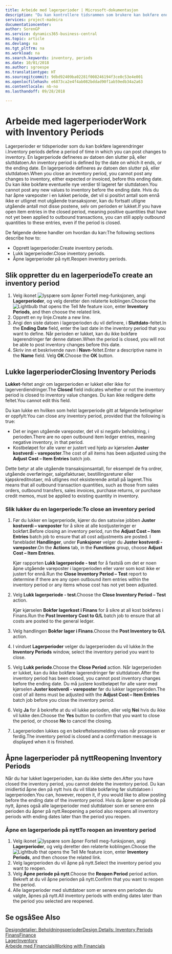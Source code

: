 ```yaml
---
title: Arbeide med lagerperioder | Microsoft-dokumentasjon
description: "Du kan kontrollere tidsrammen som brukere kan bokføre endringer i lageret, ved å definere lagerperioder."
services: project-madeira
documentationcenter: 
author: SorenGP
ms.service: dynamics365-business-central
ms.topic: article
ms.devlang: na
ms.tgt_pltfrm: na
ms.workload: na
ms.search.keywords: inventory, periods
ms.date: 10/01/2018
ms.author: sgroespe
ms.translationtype: HT
ms.sourcegitcommit: 9dbd92409ba02281f008246194f3ce0c53e4e001
ms.openlocfilehash: e6873ca2e4f4ab082bddad90f1ab59edb34a2a63
ms.contentlocale: nb-no
ms.lasthandoff: 09/28/2018

---
```

# <a name="work-with-inventory-periods"></a><span data-ttu-id="030f2-103">Arbeide med lagerperioder</span><span class="sxs-lookup"><span data-stu-id="030f2-103">Work with Inventory Periods</span></span>
<span data-ttu-id="030f2-104">Lagerperioder er tidsperioder som du kan bokføre lagerendringer i.</span><span class="sxs-lookup"><span data-stu-id="030f2-104">Inventory periods define a period of time in which you can post changes to inventory.</span></span> <span data-ttu-id="030f2-105">En lagerperiode defineres av datoen den slutter på, eller sluttdatoen.</span><span class="sxs-lookup"><span data-stu-id="030f2-105">An inventory period is defined by the date on which it ends, or the ending date.</span></span> <span data-ttu-id="030f2-106">En lagerperiode defineres av datoen den slutter på, eller sluttdatoen.</span><span class="sxs-lookup"><span data-stu-id="030f2-106">When you close an inventory period, you cannot post any changes to inventory, either expected or invoiced, before this ending date.</span></span> <span data-ttu-id="030f2-107">Du kan ikke bokføre eventuelle nye verdier til lageret før sluttdatoen.</span><span class="sxs-lookup"><span data-stu-id="030f2-107">You cannot post any new values to inventory before the ending date.</span></span> <span data-ttu-id="030f2-108">Hvis du har åpne vareposter i en lukket periode, det vil si positivt antall som ennå ikke er utlignet mot utgående transaksjoner, kan du fortsatt utligne utgående antall mot disse postene, selv om perioden er lukket.</span><span class="sxs-lookup"><span data-stu-id="030f2-108">If you have open item entries in the closed period, meaning positive quantities that have not yet been applied to outbound transactions, you can still apply outbound quantities to these entries, even if the period is closed.</span></span>  

<span data-ttu-id="030f2-109">De følgende delene handler om hvordan du kan:</span><span class="sxs-lookup"><span data-stu-id="030f2-109">The following sections describe how to:</span></span>  

* <span data-ttu-id="030f2-110">Opprett lagerperioder.</span><span class="sxs-lookup"><span data-stu-id="030f2-110">Create inventory periods.</span></span>  
* <span data-ttu-id="030f2-111">Lukk lagerperioder.</span><span class="sxs-lookup"><span data-stu-id="030f2-111">Close inventory periods.</span></span>  
* <span data-ttu-id="030f2-112">Åpne lagerperioder på nytt.</span><span class="sxs-lookup"><span data-stu-id="030f2-112">Reopen inventory periods.</span></span>  

## <a name="to-create-an-inventory-period"></a><span data-ttu-id="030f2-113">Slik oppretter du en lagerperiode</span><span class="sxs-lookup"><span data-stu-id="030f2-113">To create an inventory period</span></span>  
1. <span data-ttu-id="030f2-114">Velg ikonet ![lyspære som åpner Fortell meg-funksjonen](media/ui-search/search_small.png "Fortell hva du vil gjøre"), angi **Lagerperioder**, og velg deretter den relaterte koblingen.</span><span class="sxs-lookup"><span data-stu-id="030f2-114">Choose the ![Lightbulb that opens the Tell Me feature](media/ui-search/search_small.png "Tell me what you want to do") icon, enter **Inventory Periods**, and then choose the related link.</span></span>  
2. <span data-ttu-id="030f2-115">Opprett en ny linje.</span><span class="sxs-lookup"><span data-stu-id="030f2-115">Create a new line.</span></span>  
3. <span data-ttu-id="030f2-116">Angi den siste datoen i lagerperioden du vil definere, i **Sluttdato**-feltet.</span><span class="sxs-lookup"><span data-stu-id="030f2-116">In the **Ending Date** field, enter the last date in the inventory period that you want to define.</span></span> <span data-ttu-id="030f2-117">Når perioden er lukket, kan du ikke bokføre lagerendringer før denne datoen.</span><span class="sxs-lookup"><span data-stu-id="030f2-117">When the period is closed, you will not be able to post inventory changes before this date.</span></span>  
4. <span data-ttu-id="030f2-118">Skriv inn et beskrivende navn i **Navn**-feltet.</span><span class="sxs-lookup"><span data-stu-id="030f2-118">Enter a descriptive name in the **Name** field.</span></span> <span data-ttu-id="030f2-119">Velg **OK**.</span><span class="sxs-lookup"><span data-stu-id="030f2-119">Choose the **OK** button.</span></span>  

## <a name="closing-inventory-periods"></a><span data-ttu-id="030f2-120">Lukke lagerperioder</span><span class="sxs-lookup"><span data-stu-id="030f2-120">Closing Inventory Periods</span></span>  
<span data-ttu-id="030f2-121">**Lukket**-feltet angir om lagerperioden er lukket eller ikke for lagerverdiendringer.</span><span class="sxs-lookup"><span data-stu-id="030f2-121">The **Closed** field indicates whether or not the inventory period is closed to inventory value changes.</span></span> <span data-ttu-id="030f2-122">Du kan ikke redigere dette feltet.</span><span class="sxs-lookup"><span data-stu-id="030f2-122">You cannot edit this field.</span></span>  

<span data-ttu-id="030f2-123">Du kan lukke en hvilken som helst lagerperiode gitt at følgende betingelser er oppfylt:</span><span class="sxs-lookup"><span data-stu-id="030f2-123">You can close any inventory period, provided that the following is true:</span></span>  

* <span data-ttu-id="030f2-124">Det er ingen utgående vareposter, det vil si negativ beholdning, i perioden.</span><span class="sxs-lookup"><span data-stu-id="030f2-124">There are no open outbound item ledger entries, meaning negative inventory, in that period.</span></span>  
* <span data-ttu-id="030f2-125">Kostbeløpet for alle varer er justert ved hjelp av kjørselen **Juster kostverdi - vareposter**.</span><span class="sxs-lookup"><span data-stu-id="030f2-125">The cost of all items has been adjusted using the **Adjust Cost – Item Entries** batch job.</span></span>  

<span data-ttu-id="030f2-126">Dette betyr at alle utgående transaksjonsantall, for eksempel de fra ordrer, utgående overføringer, salgsfakturaer, bestillingsreturer eller kjøpskreditnotaer, må utlignes mot eksisterende antall på lageret.</span><span class="sxs-lookup"><span data-stu-id="030f2-126">This means that all outbound transaction quantities, such as those from sales orders, outbound transfers, sales invoices, purchase returns, or purchase credit memos, must be applied to existing quantity in inventory.</span></span>  

### <a name="to-close-an-inventory-period"></a><span data-ttu-id="030f2-127">Slik lukker du en lagerperiode:</span><span class="sxs-lookup"><span data-stu-id="030f2-127">To close an inventory period</span></span>  
1. <span data-ttu-id="030f2-128">Før du lukker en lagerperiode, kjører du den satsvise jobben **Juster kostverdi – vareposter** for å sikre at alle kostjusteringer er bokført.</span><span class="sxs-lookup"><span data-stu-id="030f2-128">Before closing an inventory period, run the **Adjust Cost – Item Entries** batch job to ensure that all cost adjustments are posted.</span></span> <span data-ttu-id="030f2-129">I fanebladet **Handlinger**, under **Funksjoner** velger du **Juster kostverdi - vareposter**.</span><span class="sxs-lookup"><span data-stu-id="030f2-129">On the **Actions** tab, in the **Functions** group, choose **Adjust Cost – Item Entries**.</span></span>  

     <span data-ttu-id="030f2-130">Kjør rapporten **Lukk lagerperiode - test** for å fastslå om det er noen åpne utgående vareposter i lagerperioden eller varer som kost ikke er justert for ennå.</span><span class="sxs-lookup"><span data-stu-id="030f2-130">Run the **Close Inventory Period – Test** report to determine if there are any open outbound item entries within the inventory period or any items whose cost has not yet been adjusted.</span></span>  
2. <span data-ttu-id="030f2-131">Velg **Lukk lagerperiode - test**.</span><span class="sxs-lookup"><span data-stu-id="030f2-131">Choose the **Close Inventory Period – Test** action.</span></span>  

     <span data-ttu-id="030f2-132">Kjør kjørselen **Bokfør lagerkost i Finans** for å sikre at all kost bokføres i Finans.</span><span class="sxs-lookup"><span data-stu-id="030f2-132">Run the **Post Inventory Cost to G/L** batch job to ensure that all costs are posted to the general ledger.</span></span>  
3. <span data-ttu-id="030f2-133">Velg handlingen **Bokfør lager i Finans**.</span><span class="sxs-lookup"><span data-stu-id="030f2-133">Choose the **Post Inventory to G/L** action.</span></span>  
4. <span data-ttu-id="030f2-134">I vinduet **Lagerperioder** velger du lagerperioden du vil lukke.</span><span class="sxs-lookup"><span data-stu-id="030f2-134">In the **Inventory Periods** window, select the inventory period you want to close.</span></span>  
5. <span data-ttu-id="030f2-135">Velg **Lukk periode**.</span><span class="sxs-lookup"><span data-stu-id="030f2-135">Choose the **Close Period** action.</span></span> <span data-ttu-id="030f2-136">Når lagerperioden er lukket, kan du ikke bokføre lagerendringer før sluttdatoen.</span><span class="sxs-lookup"><span data-stu-id="030f2-136">After the inventory period has been closed, you cannot post inventory changes before the ending date.</span></span> <span data-ttu-id="030f2-137">Du må justere kostbeløpet for alle varer med kjørselen **Juster kostverdi - vareposter** før du lukker lagerperioden.</span><span class="sxs-lookup"><span data-stu-id="030f2-137">The cost of all items must be adjusted with the **Adjust Cost – Item Entries** batch job before you close the inventory period.</span></span>  
6. <span data-ttu-id="030f2-138">Velg **Ja** for å bekrefte at du vil lukke perioden, eller velg **Nei** hvis du ikke vil lukke den.</span><span class="sxs-lookup"><span data-stu-id="030f2-138">Choose the **Yes** button to confirm that you want to close the period, or choose **No** to cancel the closing.</span></span>  
7. <span data-ttu-id="030f2-139">Lagerperioden lukkes og en bekreftelsesmelding vises når prosessen er ferdig.</span><span class="sxs-lookup"><span data-stu-id="030f2-139">The inventory period is closed and a confirmation message is displayed when it is finished.</span></span>  

## <a name="reopening-inventory-periods"></a><span data-ttu-id="030f2-140">Åpne lagerperioder på nytt</span><span class="sxs-lookup"><span data-stu-id="030f2-140">Reopening Inventory Periods</span></span>  
<span data-ttu-id="030f2-141">Når du har lukket lagerperioden, kan du ikke slette den.</span><span class="sxs-lookup"><span data-stu-id="030f2-141">After you have closed the inventory period, you cannot delete the inventory period.</span></span> <span data-ttu-id="030f2-142">Du kan imidlertid åpne den på nytt hvis du vil tillate bokføring før sluttdatoen i lagerperioden.</span><span class="sxs-lookup"><span data-stu-id="030f2-142">You can, however, reopen it, if you would like to allow posting before the ending date of the inventory period.</span></span> <span data-ttu-id="030f2-143">Hvis du åpner en periode på nytt, åpnes også alle lagerperioder med sluttdatoer som er senere enn perioden du åpner på nytt.</span><span class="sxs-lookup"><span data-stu-id="030f2-143">Reopening a period also reopens all inventory periods with ending dates later than the period you reopen.</span></span>  

### <a name="to-reopen-an-inventory-period"></a><span data-ttu-id="030f2-144">Åpne en lagerperiode på nytt</span><span class="sxs-lookup"><span data-stu-id="030f2-144">To reopen an inventory period</span></span>  
1. <span data-ttu-id="030f2-145">Velg ikonet ![lyspære som åpner Fortell meg-funksjonen](media/ui-search/search_small.png "Fortell hva du vil gjøre"), angi **Lagerperioder**, og velg deretter den relaterte koblingen.</span><span class="sxs-lookup"><span data-stu-id="030f2-145">Choose the ![Lightbulb that opens the Tell Me feature](media/ui-search/search_small.png "Tell me what you want to do") icon, enter **Inventory Periods**, and then choose the related link.</span></span>  
2. <span data-ttu-id="030f2-146">Velg lagerperioden du vil åpne på nytt.</span><span class="sxs-lookup"><span data-stu-id="030f2-146">Select the inventory period you want to reopen.</span></span>  
3. <span data-ttu-id="030f2-147">Velg **Åpne periode på nytt**.</span><span class="sxs-lookup"><span data-stu-id="030f2-147">Choose the **Reopen Period** period action.</span></span> <span data-ttu-id="030f2-148">Bekreft at du vil åpne perioden på nytt.</span><span class="sxs-lookup"><span data-stu-id="030f2-148">Confirm that you want to reopen the period.</span></span>  
4. <span data-ttu-id="030f2-149">Alle lagerperioder med sluttdatoer som er senere enn perioden du valgte, åpnes på nytt.</span><span class="sxs-lookup"><span data-stu-id="030f2-149">All inventory periods with ending dates later than the period you selected are reopened.</span></span>  

## <a name="see-also"></a><span data-ttu-id="030f2-150">Se også</span><span class="sxs-lookup"><span data-stu-id="030f2-150">See Also</span></span>  
[<span data-ttu-id="030f2-151">Designdetaljer: Beholdningsperioder</span><span class="sxs-lookup"><span data-stu-id="030f2-151">Design Details: Inventory Periods</span></span>](design-details-inventory-periods.md)  
[<span data-ttu-id="030f2-152">Finans</span><span class="sxs-lookup"><span data-stu-id="030f2-152">Finance</span></span>](finance.md)  
[<span data-ttu-id="030f2-153">Lager</span><span class="sxs-lookup"><span data-stu-id="030f2-153">Inventory</span></span>](inventory-manage-inventory.md)  
[<span data-ttu-id="030f2-154">Arbeide med Financials</span><span class="sxs-lookup"><span data-stu-id="030f2-154">Working with Financials</span></span>](ui-work-product.md)

